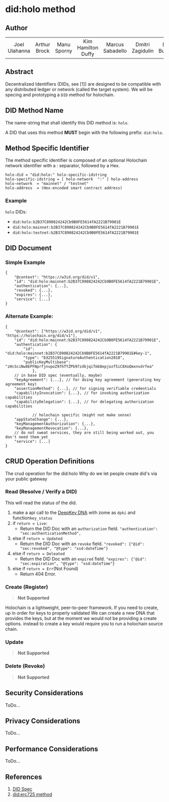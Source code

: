 # did:holo method

## Author

<table style="text-align: center; border-width: 0;">
  <tr>
   <td>Joel Ulahanna
   </td>
   <td>Arthur Brock<br/>
   </td>
   <td>Manu Sporny<br/>
   </td>	  
   <td>Kim Hamilton Duffy<br/>
   </td>
   <td>Marcus Sabadello<br/>
   </td>
   <td>Dmitri Zagidulin<br/>
   </td>
   <td>Dan Burnett<br/>
   </td>	  
</tr>
</table>


## Abstract 
Decentralized Identifiers (DIDs, see [1]) are designed to be compatible with any distributed ledger or network (called the target system). We will be specing and prototyping a `DID` method for holochain.


## DID Method Name

The name-string that shall identify this DID method is: `holo`.

A DID that uses this method **MUST** begin with the following prefix: `did:holo`.

## Method Specific Identifier

The method specific identifier is composed of an optional Holochain network identifier with a : separator, followed by a Hex.

    holo-did = "did:holo:" holo-specific-idstring
    holo-specific-idstring = [ holo-network  ":" ] holo-address
    holo-network  = "mainnet" / "testnet"
    holo-address  = (Hex-encoded smart contract address)
### Example

`holo` DIDs:

 - `did:holo:b2B37C890824242Cb9B0FE5614fA2221B79901E`
 - `did:holo:mainnet:b2B37C890824242Cb9B0FE5614fA2221B79901E`
 - `did:holo:testnet:b2B37C890824242Cb9B0FE5614fA2221B79901E`

## DID Document

### Simple Example
    {
        "@context": "https://w3id.org/did/v1",
        "id": "did:holo:mainnet:b2B37C890824242Cb9B0FE5614fA2221B79901E",
        "authentication": {...},
        "revoked": {...},
        "expires": {...},
        "service": [...]
    }


### Alternate Example:
	{
		"@context": ["https://w3id.org/did/v1", "https://holochain.org/did/v1"],
		"id": "did:holo:mainnet:b2B37C890824242Cb9B0FE5614fA2221B79901E",
		"authentication": {
			"id": "did:holo:mainnet:b2B37C890824242Cb9B0FE5614fA2221B79901E#key-1",
			"type": "Ed25519SignatureAuthentication2018",
			"publicKeyMultibase": "zHcSciNw8EPFNprfjnvpoZ97hTYZPb97zdkjqiTmb8epjozf5iC8XoQmxnvdrfea"
                },
		// in base DID spec (eventually, maybe)
		"keyAgreement": {...}, // for doing key agreement (generating key agreement key)
		"assertionMethod": {...}, // for signing verifiable credentials
		"capabilityInvocation": {...}, // for invoking authorization capabilities
		"capabilityDelegation": {...}, // for delegating authorization capabilities

                // holochain specific (might not make sense)
		"appStateChange": {...},
		"keyManagementAuthorization": {...},
		"keyManagementRevocation": {...},
		// do not sweat services, they are still being worked out, you don't need them yet
		"service": [...]
	}



## CRUD Operation Definitions
The crud operation for the did:holo
Why do we let people create did's via your public gateway

### Read (Resolve / Verify a DID)
This will read the status of the did.
1. make a api call to the [DeepKey DNA](https://github.com/Holo-Host/DeepKey) with zome as `dpki` and function`key_status`
2. if `return = Live`:
    - Return the DID Doc with an `authorization` field.
`"authentication": "sec:authenticationMethod",`
3. else if `return = Updated` 
    - Return the DID Doc with an `revoke` field.
`"revoked": {"@id": "sec:revoked", "@type": "xsd:dateTime"}`
4. else if `return = Deleated` 
    - Return the DID Doc with an `expired` field.
`"expires": {"@id": "sec:expiration", "@type": "xsd:dateTime"}`
5. else if `return = Err`(Not Found) 
    - Return 404 Error.

### Create (Register)
> **Not Supported**

Holochain is a lightweight, peer-to-peer framework. If you need to create, up in order for keys to properly validated We can create a new DNA that provides the keys, but at the moment we would not be providing a create options.
instead to create a key would require you to run a holochain source chain.



### Update
> **Not Supported**

### Delete (Revoke)
> **Not Supported**

## Security Considerations
ToDo...

## Privacy Considerations
ToDo...

## Performance Considerations
ToDo...

## References
1. [DID Spec](https://w3c-ccg.github.io/did-spec/)
2. [did:erc725 method](https://github.com/WebOfTrustInfo/rwot6-santabarbara/blob/master/topics-and-advance-readings/DID-Method-erc725.md)
